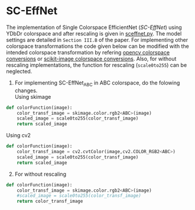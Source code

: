 # SC-EffNet


The implementation of Single Colorspace EfficientNet (_SC-EffNet_) using YDbDr colorspace and after rescaling is given in [sceffnet.py](https://github.com/manjaryp/GANvsGraphicsvsReal/blob/main/SC-EffNet/sceffnet.py). The model settings are detailed in `Section III.B` of the paper. For implementing other colorspace transformations the  code given below can be modified with the intended colorspace transformation by refering [opencv colorspace conversions](https://docs.opencv.org/master/d8/d01/group__imgproc__color__conversions.html#gga4e0972be5de079fed4e3a10e24ef5ef0a353a4b8db9040165db4dacb5bcefb6ea) or [scikit-image colorspace conversions](https://scikit-image.org/docs/dev/api/skimage.color.html). Also, for without rescaling implementations, the function for rescaling (```scale0to255```) can be neglected.  

1. For implementing SC-EffNet<sub>ABC</sub> in ABC colorspace, do the folowing changes.</br>
Using skimage
```python
def colorFunction(image):
    color_transf_image = skimage.color.rgb2<ABC>(image) 
    scaled_image = scale0to255(color_transf_image) 
    return scaled_image
```
Using cv2
```python
def colorFunction(image):
    color_transf_image = cv2.cvtColor(image,cv2.COLOR_RGB2<ABC>)  
    scaled_image = scale0to255(color_transf_image) 
    return scaled_image
```

2. For without rescaling

```python
def colorFunction(image):
    color_transf_image = skimage.color.rgb2<ABC>(image) 
    #scaled_image = scale0to255(color_transf_image) 
    return color_transf_image
```
